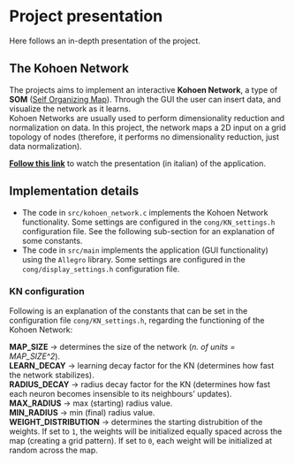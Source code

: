 # Project presentation

Here follows an in-depth presentation of the project.

## The Kohoen Network

The projects aims to implement an interactive **Kohoen Network**, a type of **SOM** ([Self Organizing Map](https://en.wikipedia.org/wiki/Self-organizing_map)). Through the GUI the user can insert data, and visualize the network as it learns.  
Kohoen Networks are usually used to perform dimensionality reduction and normalization on data. In this project, the network maps a 2D input on a grid topology of nodes (therefore, it performs no dimensionality reduction, just data normalization).

[**Follow this link**](https://youtu.be/hWig_1mXETk) to watch the presentation (in italian) of the application.



## Implementation details

+ The code in `src/kohoen_network.c` implements the Kohoen Network functionality. Some settings are configured in the `cong/KN_settings.h` configuration file. See the following sub-section for an explanation of some constants.
+ The code in `src/main` implements the application (GUI functionality) using the `Allegro` library. Some settings are configured in the `cong/display_settings.h` configuration file.

### KN configuration
Following is an explanation of the constants that can be set in the configuration file `cong/KN_settings.h`, regarding the functioning of the Kohoen Network:

**MAP_SIZE** -> determines the size of the network (*n. of units = MAP_SIZE^2*).  
**LEARN_DECAY** -> learning decay factor for the KN (determines how fast the network stabilizes).  
**RADIUS_DECAY** -> radius decay factor for the KN (determines how fast each neuron becomes insensible to its neighbours' updates).  
**MAX_RADIUS** -> max (starting) radius value.  
**MIN_RADIUS** -> min (final) radius value.  
**WEIGHT_DISTRIBUTION** -> determines the starting distrubition of the weights. If set to `1`, the weights will be initialized equally spaced across the map (creating a grid pattern). If set to `0`, each weight will be initialized at random across the map.  

